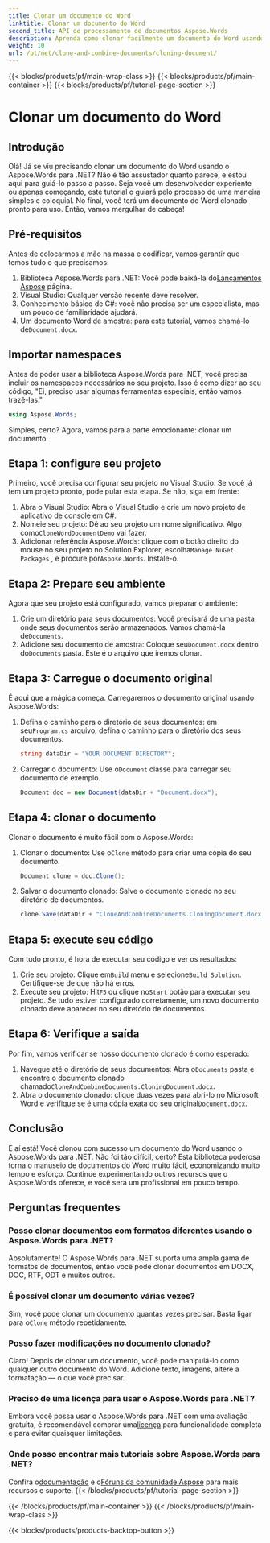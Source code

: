 ```yaml
---
title: Clonar um documento do Word
linktitle: Clonar um documento do Word
second_title: API de processamento de documentos Aspose.Words
description: Aprenda como clonar facilmente um documento do Word usando o Aspose.Words para .NET com nosso guia passo a passo. Perfeito tanto para iniciantes quanto para desenvolvedores experientes.
weight: 10
url: /pt/net/clone-and-combine-documents/cloning-document/
---
```


{{< blocks/products/pf/main-wrap-class >}}
{{< blocks/products/pf/main-container >}}
{{< blocks/products/pf/tutorial-page-section >}}

# Clonar um documento do Word

## Introdução

Olá! Já se viu precisando clonar um documento do Word usando o Aspose.Words para .NET? Não é tão assustador quanto parece, e estou aqui para guiá-lo passo a passo. Seja você um desenvolvedor experiente ou apenas começando, este tutorial o guiará pelo processo de uma maneira simples e coloquial. No final, você terá um documento do Word clonado pronto para uso. Então, vamos mergulhar de cabeça!

## Pré-requisitos

Antes de colocarmos a mão na massa e codificar, vamos garantir que temos tudo o que precisamos:

1.  Biblioteca Aspose.Words para .NET: Você pode baixá-la do[Lançamentos Aspose](https://releases.aspose.com/words/net/) página.
2. Visual Studio: Qualquer versão recente deve resolver.
3. Conhecimento básico de C#: você não precisa ser um especialista, mas um pouco de familiaridade ajudará.
4.  Um documento Word de amostra: para este tutorial, vamos chamá-lo de`Document.docx`.

## Importar namespaces

Antes de poder usar a biblioteca Aspose.Words para .NET, você precisa incluir os namespaces necessários no seu projeto. Isso é como dizer ao seu código, "Ei, preciso usar algumas ferramentas especiais, então vamos trazê-las."

```csharp
using Aspose.Words;
```

Simples, certo? Agora, vamos para a parte emocionante: clonar um documento.

## Etapa 1: configure seu projeto

Primeiro, você precisa configurar seu projeto no Visual Studio. Se você já tem um projeto pronto, pode pular esta etapa. Se não, siga em frente:

1. Abra o Visual Studio: Abra o Visual Studio e crie um novo projeto de aplicativo de console em C#.
2.  Nomeie seu projeto: Dê ao seu projeto um nome significativo. Algo como`CloneWordDocumentDemo` vai fazer.
3.  Adicionar referência Aspose.Words: clique com o botão direito do mouse no seu projeto no Solution Explorer, escolha`Manage NuGet Packages` , e procure por`Aspose.Words`. Instale-o.

## Etapa 2: Prepare seu ambiente

Agora que seu projeto está configurado, vamos preparar o ambiente:

1.  Crie um diretório para seus documentos: Você precisará de uma pasta onde seus documentos serão armazenados. Vamos chamá-la de`Documents`.
2.  Adicione seu documento de amostra: Coloque seu`Document.docx` dentro do`Documents` pasta. Este é o arquivo que iremos clonar.

## Etapa 3: Carregue o documento original

É aqui que a mágica começa. Carregaremos o documento original usando Aspose.Words:

1.  Defina o caminho para o diretório de seus documentos: em seu`Program.cs` arquivo, defina o caminho para o diretório dos seus documentos.
   
    ```csharp
    string dataDir = "YOUR DOCUMENT DIRECTORY";
    ```

2.  Carregar o documento: Use o`Document` classe para carregar seu documento de exemplo.

    ```csharp
    Document doc = new Document(dataDir + "Document.docx");
    ```

## Etapa 4: clonar o documento

Clonar o documento é muito fácil com o Aspose.Words:

1.  Clonar o documento: Use o`Clone` método para criar uma cópia do seu documento.

    ```csharp
    Document clone = doc.Clone();
    ```

2. Salvar o documento clonado: Salve o documento clonado no seu diretório de documentos.

    ```csharp
    clone.Save(dataDir + "CloneAndCombineDocuments.CloningDocument.docx");
    ```

## Etapa 5: execute seu código

Com tudo pronto, é hora de executar seu código e ver os resultados:

1. Crie seu projeto: Clique em`Build` menu e selecione`Build Solution`. Certifique-se de que não há erros.
2.  Execute seu projeto: Hit`F5` ou clique no`Start` botão para executar seu projeto. Se tudo estiver configurado corretamente, um novo documento clonado deve aparecer no seu diretório de documentos.

## Etapa 6: Verifique a saída

Por fim, vamos verificar se nosso documento clonado é como esperado:

1.  Navegue até o diretório de seus documentos: Abra o`Documents` pasta e encontre o documento clonado chamado`CloneAndCombineDocuments.CloningDocument.docx`.
2.  Abra o documento clonado: clique duas vezes para abri-lo no Microsoft Word e verifique se é uma cópia exata do seu original`Document.docx`.

## Conclusão

E aí está! Você clonou com sucesso um documento do Word usando o Aspose.Words para .NET. Não foi tão difícil, certo? Esta biblioteca poderosa torna o manuseio de documentos do Word muito fácil, economizando muito tempo e esforço. Continue experimentando outros recursos que o Aspose.Words oferece, e você será um profissional em pouco tempo.

## Perguntas frequentes

### Posso clonar documentos com formatos diferentes usando o Aspose.Words para .NET?

Absolutamente! O Aspose.Words para .NET suporta uma ampla gama de formatos de documentos, então você pode clonar documentos em DOCX, DOC, RTF, ODT e muitos outros.

### É possível clonar um documento várias vezes?

 Sim, você pode clonar um documento quantas vezes precisar. Basta ligar para o`Clone` método repetidamente.

### Posso fazer modificações no documento clonado?

Claro! Depois de clonar um documento, você pode manipulá-lo como qualquer outro documento do Word. Adicione texto, imagens, altere a formatação — o que você precisar.

### Preciso de uma licença para usar o Aspose.Words para .NET?

 Embora você possa usar o Aspose.Words para .NET com uma avaliação gratuita, é recomendável comprar uma[licença](https://purchase.aspose.com/buy) para funcionalidade completa e para evitar quaisquer limitações.

### Onde posso encontrar mais tutoriais sobre Aspose.Words para .NET?

 Confira o[documentação](https://reference.aspose.com/words/net/) e o[Fóruns da comunidade Aspose](https://forum.aspose.com/c/words/8) para mais recursos e suporte.
{{< /blocks/products/pf/tutorial-page-section >}}

{{< /blocks/products/pf/main-container >}}
{{< /blocks/products/pf/main-wrap-class >}}

{{< blocks/products/products-backtop-button >}}
